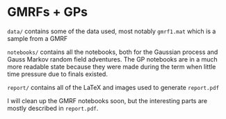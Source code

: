 # GMRFs + GPs

`data/` contains some of the data used, most notably `gmrf1.mat` which is a sample
from a GMRF

`notebooks/` contains all the notebooks, both for the Gaussian process and Gauss
Markov random field adventures. The GP notebooks are in a much more readable state
because they were made during the term when little time pressure due to finals
existed.

`report/` contains all of the LaTeX and images used to generate `report.pdf`

I will clean up the GMRF notebooks soon, but the interesting parts are mostly
described in `report.pdf`.
